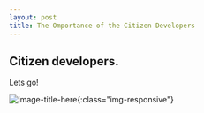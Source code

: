 ```yaml
---
layout: post
title: The Omportance of the Citizen Developers 
---
```


## Citizen developers.

Lets go!

![image-title-here](http://4.bp.blogspot.com/-DuQT_VF4Szg/VWvB_Byj8zI/AAAAAAAABN8/NZopNH3FSWs/s1600/Citizen%2BDeveloper.jpg){:class="img-responsive"}


